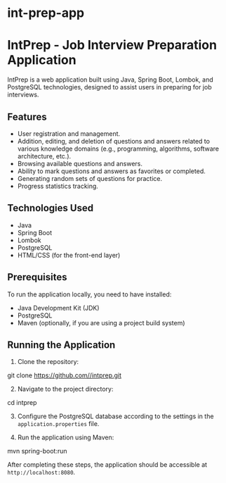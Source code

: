 # int-prep-app

# IntPrep - Job Interview Preparation Application

IntPrep is a web application built using Java, Spring Boot, Lombok, and PostgreSQL technologies, designed to assist users in preparing for job interviews.

## Features

- User registration and management.
- Addition, editing, and deletion of questions and answers related to various knowledge domains (e.g., programming, algorithms, software architecture, etc.).
- Browsing available questions and answers.
- Ability to mark questions and answers as favorites or completed.
- Generating random sets of questions for practice.
- Progress statistics tracking.

## Technologies Used

- Java
- Spring Boot
- Lombok
- PostgreSQL
- HTML/CSS (for the front-end layer)

## Prerequisites

To run the application locally, you need to have installed:

- Java Development Kit (JDK)
- PostgreSQL
- Maven (optionally, if you are using a project build system)

## Running the Application

1. Clone the repository:

git clone https://github.com//intprep.git


2. Navigate to the project directory:

cd intprep


3. Configure the PostgreSQL database according to the settings in the `application.properties` file.

4. Run the application using Maven:

mvn spring-boot:run

After completing these steps, the application should be accessible at `http://localhost:8080`.
